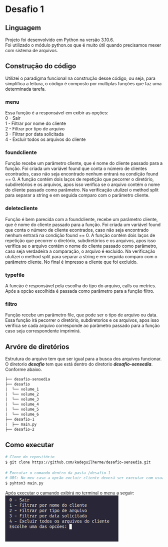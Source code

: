 # Desafio 1
## Linguagem 
Projeto foi desenvolvido em Python na versão 3.10.6.<br>
Foi utilizado o módulo python.os que é muito útil quando precisamos mexer com sistema de arquivos.

## Construção do código
Utilizei o paradigma funcional na construção desse código, ou seja, para simplifica a leitura, o código é composto por multiplas funções que faz uma determinada tarefa.  

### menu
Essa função é a responsável em exibir as opções:
<br>0 - Sair<br>
1 - Filtrar por nome do cliente<br>
2 - Filtrar por tipo de arquivo<br>
3 - Filtrar por data solicitada<br>
4 - Excluir todos os arquivos do cliente<br>

### foundcliente
Função recebe um parâmetro cliente, que é nome do cliente passado para a função.
Foi criada um variável found que conta o número de clientes econtrados, caso não seja encontrado nenhum entrará na condição found == 0.
A função contém dois laços de repetição que pecorrer o diretório, subdiretórios e os arquivos, apos isso verifica se o arquivo contém o nome do cliente passado como parâmetro.
Na verificação utulizei o method split para separar a string e em seguida comparo com o parâmetro cliente.

### deletecliente
Função é bem parecida com a foundcliente, recebe um parâmetro cliente, que é nome do cliente passado para a função.
Foi criada um variável found que conta o número de cliente econtrados, caso não seja encontrado nenhum entrará na condição found == 0.
A função contém dois laços de repetição que pecorrer o diretório, subdiretórios e os arquivos, apos isso verifica se o arquivo contém o nome do cliente passado como parâmetro, caso seja verdadeira a comparação, o arquivo é excluido.
Na verificação utulizei o method split para separar a string e em seguida comparo com o parâmetro cliente.
No final é impresso a cliente que foi excluído.

### typefile
A funcào é responsável pela escolha do tipo do arquivo, calls ou metrics.
Após a opcào escolhida é passada como parâmetro para a função  filtro.

### filtro
Função recebe um parâmetro file, que pode ser o tipo de arquivo ou data.
Essa função irá pecorrer o diretório, subdiretorios e os arquivos, apos isso verifica se cada arquivo corresponde ao parâmetro passado para a função caso seja correspondente imprimirá.

## Arvóre de diretórios
Estrutura do arquivo tem que ser igual para a busca dos arquivos funcionar.
O diretorio ***desafio*** tem que está dentro do diretorio ***desafio-sensedia***. Conforme abaixo.

```
├── desafio-sensedia
├── desafio
|  └── volume_1
|  └── volume_2
|  └── volume_3
|  └── volume_4
|  └── volume_5
|  └── volume_6
├── desafio-1
|  ├── main.py
├── desafio-2
```
## Como executar
 ```bash
# Clone do repositório
$ git clone https://github.com/kadeguilherme/desafio-sensedia.git

# Executar o comando dentro da pasta /desafio-1
# OBS: No meu caso a opcão excluir cliente deverá ser executar com usuário root.
$ pyhton3 main.py
```
Após executar o camando exibirá no terminal o menu a seguir:<br>
<img src="https://github.com/kadeguilherme/k8s-basico/blob/main/images/menu.png" >

